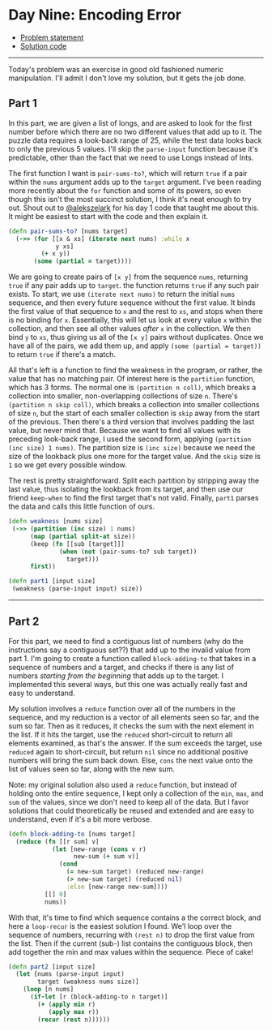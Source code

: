 # Day Nine: Encoding Error

* [Problem statement](https://adventofcode.com/2020/day/8)
* [Solution code](https://github.com/abyala/advent-2020-clojure/blob/master/src/advent_2020_clojure/day09.clj)

---

Today's problem was an exercise in good old fashioned numeric manipulation. I'll admit I don't love my solution, but 
it gets the job done.

## Part 1

In this part, we are given a list of longs, and are asked to look for the first number before which there are no two
different values that add up to it. The puzzle data requires a look-back range of 25, while the test data looks back
to only the previous 5 values.  I'll skip the `parse-input` function because it's predictable, other than the fact
that we need to use Longs instead of Ints.

The first function I want is `pair-sums-to?`, which will return `true` if a pair within the `nums` argument adds up
to the `target` argument. I've been reading more recently about the `for` function and some of its powers, so even
though this isn't the most succinct solution, I think it's neat enough to try out. Shout out to
[@alekszelark](https://twitter.com/alekszelark) for his day 1 code that taught me about this.  It might be easiest
to start with the code and then explain it.

```clojure
(defn pair-sums-to? [nums target]
  (->> (for [[x & xs] (iterate next nums) :while x
             y xs]
         (+ x y))
       (some (partial = target))))
```

We are going to create pairs of `[x y]` from the sequence `nums`, returning `true` if any pair adds up to `target`.
the function returns `true` if any such pair exists. To start, we use `(iterate next nums)` to return the initial
`nums` sequence, and then every future sequence without the first value. It binds the first value of that sequence to
`x` and the rest to `xs`, and stops when there is no binding for `x`. Essentially, this will let us look at every
value `x` within the collection, and then see all other values _after_ `x` in the collection. We then bind `y` to
`xs`, thus giving us all of the `[x y]` pairs without duplicates. Once we have all of the pairs, we add them up,
and apply `(some (partial = target))` to return `true` if there's a match.

All that's left is a function to find the weakness in the program, or rather, the value that has no matching pair.
Of interest here is the `partition` function, which has 3 forms. The normal one is `(partition n coll)`, which 
breaks a collection into smaller, non-overlapping collections of size `n`. There's `(partition n skip coll)`, which
breaks a collection into smaller collections of size `n`, but the start of each smaller collection is `skip` away
from the start of the previous. Then there's a third version that involves padding the last value, but never mind
that. Because we want to find all values with its preceding look-back range, I used the second form, applying
`(partition (inc size) 1 nums)`. The partition size is `(inc size)` because we need the size of the lookback plus
one more for the target value. And the `skip` size is `1` so we get every possible window.

The rest is pretty straightforward. Split each partition by stripping away the last value, thus isolating the 
lookback from its target, and then use our friend `keep-when` to find the first target that's not valid. Finally,
`part1` parses the data and calls this little function of ours.

 ```clojure
(defn weakness [nums size]
  (->> (partition (inc size) 1 nums)
       (map (partial split-at size))
       (keep (fn [[sub [target]]]
               (when (not (pair-sums-to? sub target))
                 target)))
       first))

(defn part1 [input size]
  (weakness (parse-input input) size))
```

---

## Part 2

For this part, we need to find a contiguous list of numbers (why do the instructions say a contiguous set??) that add
up to the invalid value from part 1. I'm going to create a function called `block-adding-to` that takes in a sequence
of numbers and a target, and checks if there is any list of numbers _starting from the beginning_ that adds up to
the target. I implemented this several ways, but this one was actually really fast and easy to understand.

My solution involves a `reduce` function over all of the numbers in the sequence, and my reduction is a vector of all
elements seen so far, and the sum so far. Then as it reduces, it checks the sum with the next element in the list.
If it hits the target, use the `reduced` short-circuit to return all elements examined, as that's the answer. If the
sum exceeds the target, use `reduced` again to short-circuit, but return `nil` since no additional positive numbers
will bring the sum back down. Else, `cons` the next value onto the list of values seen so far, along with the new sum.

Note: my original solution also used a `reduce` function, but instead of holding onto the entire sequence, I kept only
a collection of the `min`, `max`, and `sum` of the values, since we don't need to keep all of the data. But I favor
solutions that could theoretically be reused and extended and are easy to understand, even if it's a bit more verbose.

```clojure
(defn block-adding-to [nums target]
  (reduce (fn [[r sum] v]
            (let [new-range (cons v r)
                  new-sum (+ sum v)]
              (cond
                (= new-sum target) (reduced new-range)
                (> new-sum target) (reduced nil)
                :else [new-range new-sum])))
          [[] 0]
          nums))
```

With that, it's time to find which sequence contains a the correct block, and here a `loop-recur` is the easiest
solution I found. We'l loop over the sequence of numbers, recurring with `(rest n)` to drop the first value from the
list. Then if the current (sub-) list contains the contiguous block, then add together the min and max values within
the sequence.  Piece of cake!

```clojure
(defn part2 [input size]
  (let [nums (parse-input input)
        target (weakness nums size)]
    (loop [n nums]
      (if-let [r (block-adding-to n target)]
        (+ (apply min r)
           (apply max r))
        (recur (rest n))))))
```